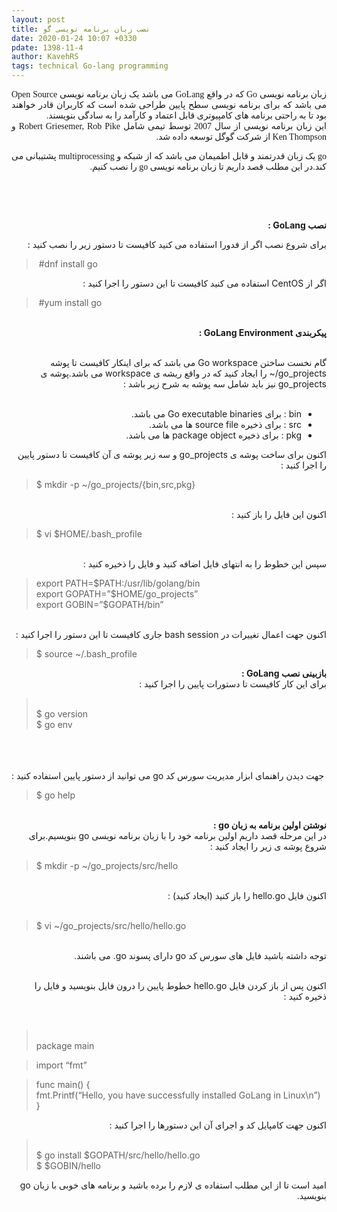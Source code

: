 ```yaml
---
layout: post
title: نصب زبان برنامه نویسی گو
date: 2020-01-24 10:07 +0330
pdate: 1398-11-4
author: KavehRS
tags: technical Go-lang programming
---
```


<div dir="ltr" style="text-align: left;" trbidi="on">
<div dir="rtl" style="text-align: justify;">
<span style="font-family: &quot;times&quot; , &quot;times new roman&quot; , serif;">زبان برنامه نویسی Go که در واقع GoLang می باشد یک زبان برنامه نویسی Open Source می باشد که برای برنامه نویسی سطح پایین طراحی شده است که کاربران قادر خواهند بود تا به راحتی برنامه های کامپیوتری قابل اعتماد و کارآمد را به سادگی بنویسند.
</span></div>
<div dir="rtl" style="text-align: justify;">
<span style="font-family: &quot;times&quot; , &quot;times new roman&quot; , serif;">این زبان برنامه نویسی از سال 2007 توسط تیمی شامل Robert Griesemer, Rob Pike و Ken Thompson از شرکت گوگل توسعه داده شد.

</span></div>
<div dir="rtl" style="text-align: justify;">
<span style="font-family: &quot;times&quot; , &quot;times new roman&quot; , serif;">go یک زبان قدرتمند و قابل اطمیمان می باشد که از شبکه و multiprocessing پشتیبانی می کند.در این مطلب قصد داریم تا زبان برنامه نویسی go را نصب کنیم.

</span><br />
<span style="font-family: &quot;times&quot; , &quot;times new roman&quot; , serif;"><br /></span>
<span style="font-family: &quot;times&quot; , &quot;times new roman&quot; , serif;"><br /></span></div>
<div dir="rtl" style="text-align: right;">
<b>نصب GoLang :



</b></div>
<div dir="rtl" style="text-align: right;">
برای شروع نصب اگر از فدورا استفاده می کنید کافیست تا دستور زیر را نصب کنید :<br />
<blockquote class="tr_bq" dir="ltr" style="text-align: left;">
&nbsp;#dnf install go</blockquote>
اگر از CentOS استفاده می کنید کافیست تا این دستور را اجرا کنید :<br />
<blockquote class="tr_bq" dir="ltr" style="text-align: left;">
&nbsp;#yum install go</blockquote>
<br />
<b>پیکربندی GoLang Environment :

</b><br />
گام نخست ساختن Go workspace می باشد که برای اینکار کافیست تا پوشه  go_projects/~ را ایجاد کنید که در واقع ریشه ی workspace می باشد.پوشه ی go_projects نیز باید شامل سه پوشه به شرح زیر باشد :
<br />
<br />
<ul style="text-align: right;">
<li>bin : برای Go executable binaries می باشد.&nbsp;</li>
<li>src : برای ذخیره source file ها می باشد.&nbsp;</li>
<li>pkg :  برای ذخیره package object ها می باشد.</li>
</ul>
<div>
اکنون برای ساخت پوشه ی go_projects و سه زیر پوشه ی آن کافیست تا دستور پایین را اجرا کنید :
<br />
<blockquote class="tr_bq" dir="ltr" style="text-align: left;">
$ mkdir -p ~/go_projects/{bin,src,pkg}</blockquote>
<br />
اکنون این فایل را باز کنید :
<br />
<blockquote class="tr_bq" dir="ltr" style="text-align: left;">
$ vi $HOME/.bash_profile</blockquote>
<br />
سپس این خطوط را به انتهای فایل اضافه کنید و فایل را ذخیره کنید :
<br />
<blockquote class="tr_bq" dir="ltr" style="text-align: left;">
export PATH=$PATH:/usr/lib/golang/bin<br />
export GOPATH=”$HOME/go_projects”<br />
export GOBIN=”$GOPATH/bin”</blockquote>
<br />
اکنون جهت اعمال تغییرات در bash session جاری کافیست تا این دستور را اجرا کنید :
<br />
<blockquote class="tr_bq" dir="ltr" style="text-align: left;">
$ source ~/.bash_profile</blockquote>
</div>
<b>بازبینی نصب GoLang :</b><br />
برای این کار کافیست تا دستورات پایین را اجرا کنید :<br />
<blockquote class="tr_bq" dir="ltr" style="text-align: left;">
<br />
$ go version<br />
$ go env


</blockquote>
</div>
<div dir="rtl" style="text-align: right;">
<div class="separator" style="clear: both; text-align: center;">
<br /></div>
<div class="separator" style="clear: both; text-align: center;">
</div>
<br />
<br />
&nbsp;جهت دیدن راهنمای ابزار مدیریت سورس کد go می توانید از دستور پایین استفاده کنید :<br />
<blockquote class="tr_bq" dir="ltr" style="text-align: left;">
$ go help</blockquote>
<br />
<b>نوشتن اولین برنامه به زبان go :</b><br />
<b></b>در این مرحله قصد داریم اولین برنامه خود را با زبان برنامه نویسی go بنویسیم.برای شروع پوشه ی زیر را ایجاد کنید :
</div>
<blockquote class="tr_bq">
$ mkdir -p ~/go_projects/src/hello</blockquote>
<br /></div>
<div dir="rtl" style="text-align: right;">
اکنون فایل hello.go را باز کنید (ایجاد کنید) :


</div>
<div dir="rtl" style="text-align: right;">
<br /></div>
<div style="text-align: left;">
</div>
<blockquote class="tr_bq">
$ vi ~/go_projects/src/hello/hello.go</blockquote>
<div dir="rtl" style="text-align: right;">
<br /></div>
<div style="text-align: left;">
<div dir="rtl" style="text-align: right;">
توجه داشته باشید فایل های سورس کد go دارای پسوند go. می باشند.



<b><br /></b>
اکنون پس از باز کردن فایل hello.go خطوط پایین را درون فایل بنویسید و فایل را ذخیره کنید :&nbsp;</div>
<div dir="rtl" style="text-align: right;">
&nbsp;&nbsp;</div>
<blockquote class="tr_bq" style="text-align: left;">
<br />
package main&nbsp;</blockquote>
<blockquote class="tr_bq" style="text-align: left;">
import “fmt”&nbsp;</blockquote>
<blockquote class="tr_bq" style="text-align: left;">
func main() {<br />
fmt.Printf(“Hello, you have successfully installed GoLang in Linux\n”)<br />
}


</blockquote>
<div dir="rtl" style="text-align: right;">
اکنون جهت کامپایل کد و اجرای آن این دستورها را اجرا کنید :


<br />
<blockquote class="tr_bq" dir="ltr" style="text-align: left;">
<br />
$ go install $GOPATH/src/hello/hello.go<br />
$ $GOBIN/hello


</blockquote>
</div>
<div dir="rtl" style="text-align: right;">
امید است تا از این مطلب استفاده ی لازم را برده باشید و برنامه های خوبی با زبان go بنویسید.
